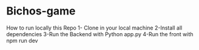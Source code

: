 # Bichos-game
How to run locally this Repo
1- Clone in your local machine
2-Install all dependencies
3-Run the Backend with Python app.py
4-Run the front with npm run dev
